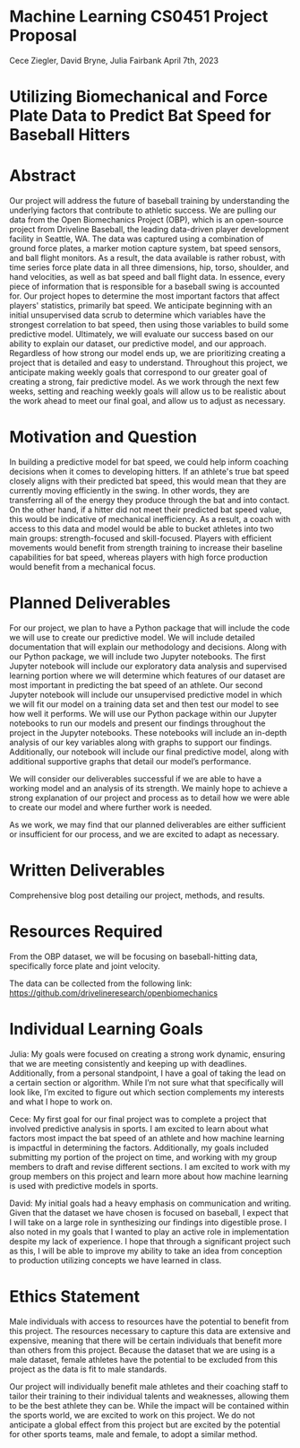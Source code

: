 # Machine Learning CS0451 Project Proposal

Cece Ziegler, David Bryne, Julia Fairbank
April 7th, 2023

# Utilizing Biomechanical and Force Plate Data to Predict Bat Speed for Baseball Hitters

# Abstract
Our project will address the future of baseball training by understanding the underlying factors that contribute to athletic success. We are pulling our data from the Open Biomechanics Project (OBP), which is an open-source project from Driveline Baseball, the leading data-driven player development facility in Seattle, WA. The data was captured using a combination of ground force plates, a marker motion capture system, bat speed sensors, and ball flight monitors. As a result, the data available is rather robust, with time series force plate data in all three dimensions, hip, torso, shoulder, and hand velocities, as well as bat speed and ball flight data. In essence, every piece of information that is responsible for a baseball swing is accounted for. 
Our project hopes to determine the most important factors that affect players' statistics, primarily bat speed. We anticipate beginning with an initial unsupervised data scrub to determine which variables have the strongest correlation to bat speed, then using those variables to build some predictive model. 
Ultimately, we will evaluate our success based on our ability to explain our dataset, our predictive model, and our approach. Regardless of how strong our model ends up, we are prioritizing creating a project that is detailed and easy to understand. Throughout this project, we anticipate making weekly goals that correspond to our greater goal of creating a strong, fair predictive model. As we work through the next few weeks, setting and reaching weekly goals will allow us to be realistic about the work ahead to meet our final goal, and allow us to adjust as necessary. 

# Motivation and Question

In building a predictive model for bat speed, we could help inform coaching decisions when it comes to developing hitters. If an athlete's true bat speed closely aligns with their predicted bat speed, this would mean that they are currently moving efficiently in the swing. In other words, they are transferring all of the energy they produce through the bat and into contact. On the other hand, if a hitter did not meet their predicted bat speed value, this would be indicative of mechanical inefficiency. As a result, a coach with access to this data and model would be able to bucket athletes into two main groups: strength-focused and skill-focused. Players with efficient movements would benefit from strength training to increase their baseline capabilities for bat speed, whereas players with high force production would benefit from a mechanical focus.

# Planned Deliverables

For our project, we plan to have a Python package that will include the code we will use to create our predictive model. We will include detailed documentation that will explain our methodology and decisions. Along with our Python package, we will include two Jupyter notebooks. The first Jupyter notebook will include our exploratory data analysis and supervised learning portion where we will determine which features of our dataset are most important in predicting the bat speed of an athlete. Our second Jupyter notebook will include our unsupervised predictive model in which we will fit our model on a training data set and then test our model to see how well it performs. We will use our Python package within our Jupyter notebooks to run our models and present our findings throughout the project in the Jupyter notebooks. These notebooks will include an in-depth analysis of our key variables along with graphs to support our findings. Additionally, our notebook will include our final predictive model, along with additional supportive graphs that detail our model’s performance. 

We will consider our deliverables successful if we are able to have a working model and an analysis of its strength. We mainly hope to achieve a strong explanation of our project and process as to detail how we were able to create our model and where further work is needed. 

As we work, we may find that our planned deliverables are either sufficient or insufficient for our process, and we are excited to adapt as necessary.

# Written Deliverables

Comprehensive blog post detailing our project, methods, and results. 

# Resources Required

From the OBP dataset, we will be focusing on baseball-hitting data, specifically force plate and joint velocity. 

The data can be collected from the following link: https://github.com/drivelineresearch/openbiomechanics

# Individual Learning Goals

Julia: My goals were focused on creating a strong work dynamic, ensuring that we are meeting consistently and keeping up with deadlines. Additionally, from a personal standpoint, I have a goal of taking the lead on a certain section or algorithm. While I’m not sure what that specifically will look like, I’m excited to figure out which section complements my interests and what I hope to work on. 

Cece: My first goal for our final project was to complete a project that involved predictive analysis in sports. I am excited to learn about what factors most impact the bat speed of an athlete and how machine learning is impactful in determining the factors. Additionally, my goals included submitting my portion of the project on time, and working with my group members to draft and revise different sections. I am excited to work with my group members on this project and learn more about how machine learning is used with predictive models in sports. 

David: My initial goals had a heavy emphasis on communication and writing. Given that the dataset we have chosen is focused on baseball, I expect that I will take on a large role in synthesizing our findings into digestible prose. I also noted in my goals that I wanted to play an active role in implementation despite my lack of experience. I hope that through a significant project such as this, I will be able to improve my ability to take an idea from conception to production utilizing concepts we have learned in class. 


# Ethics Statement

Male individuals with access to resources have the potential to benefit from this project. The resources necessary to capture this data are extensive and expensive, meaning that there will be certain individuals that benefit more than others from this project. Because the dataset that we are using is a male dataset, female athletes have the potential to be excluded from this project as the data is fit to male standards.  

Our project will individually benefit male athletes and their coaching staff to tailor their training to their individual talents and weaknesses, allowing them to be the best athlete they can be. While the impact will be contained within the sports world, we are excited to work on this project. We do not anticipate a global effect from this project but are excited by the potential for other sports teams, male and female, to adopt a similar method. 



